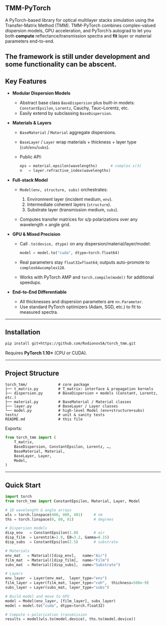 ## TMM-PyTorch

A PyTorch-based library for optical multilayer stacks simulation using the Transfer-Matrix Method (TMM). TMM-PyTorch combines complex-valued dispersion models, GPU acceleration, and PyTorch’s autograd to let you both **compute** reflectance/transmission spectra and **fit** layer or material parameters end-to-end.

The framework is still under development and some functionality can be abscent. 
---

## Key Features

* **Modular Dispersion Models**

  * Abstract base class `BaseDispersion` plus built-in models: `ConstantEpsilon`, `Lorentz`, Cauchy, Tauc–Lorentz, etc.
  * Easily extend by subclassing `BaseDispersion`.

* **Materials & Layers**

  * `BaseMaterial` / `Material` aggregate dispersions.
  * `BaseLayer` / `Layer` wrap materials + thickness + layer type (`coh`/`env`/`subs`).
  * Public API:

    ```python
    eps = material.epsilon(wavelengths)      # complex ε(λ)
    n   = layer.refractive_index(wavelengths)
    ```

* **Full-stack Model**

  * `Model(env, structure, subs)` orchestrates:

    1. Environment layer (incident medium, `env`).
    2. Intermediate coherent layers (`structure`).
    3. Substrate layer (transmission medium, `subs`).
  * Computes transfer matrices for s/p polarizations over any wavelength × angle grid.

* **GPU & Mixed Precision**

  * Call `.to(device, dtype)` on any dispersion/material/layer/model:

    ```python
    model = model.to("cuda", dtype=torch.float64)
    ```
  * Real parameters stay `float32⇄float64`; outputs auto-promote to `complex64⇄complex128`.
  * Works with PyTorch AMP and `torch.compile(model)` for additional speedups.

* **End-to-End Differentiable**

  * All thicknesses and dispersion parameters are `nn.Parameter`.
  * Use standard PyTorch optimizers (Adam, SGD, etc.) to fit to measured spectra.

---

## Installation

```bash
pip install git+https://github.com/RodionovSA/torch_tmm.git
```

Requires **PyTorch 1.10+** (CPU or CUDA).

---

## Project Structure

```
torch_tmm/              # core package
├── t_matrix.py         # T_matrix: interface & propagation kernels
├── dispersion.py       # BaseDispersion + models (Constant, Lorentz, etc.)
├── material.py         # BaseMaterial / Material classes
├── layer.py            # BaseLayer / Layer classes
└── model.py            # high-level Model (env+structure+subs)
tests/                  # unit & sanity tests
README.md               # this file
```

Exports:

```python
from torch_tmm import (
    T_matrix,
    BaseDispersion, ConstantEpsilon, Lorentz, …,
    BaseMaterial, Material,
    BaseLayer, Layer,
    Model,
)
```

---

## Quick Start

```python
import torch
from torch_tmm import ConstantEpsilon, Material, Layer, Model

# 1D wavelength & angle arrays
wls = torch.linspace(400, 800, 401)     # nm
ths = torch.linspace(0, 80, 81)         # degrees

# Dispersion models
disp_env   = ConstantEpsilon(1.0)       # air
disp_film  = Lorentz(A=1.9, E0=3.2, Gamma=0.15)
disp_subs  = ConstantEpsilon(2.5)       # substrate

# Materials
env_mat   = Material([disp_env],   name="Air")
film_mat  = Material([disp_film],  name="Film")
subs_mat  = Material([disp_subs],  name="Substrate")

# Layers
env_layer  = Layer(env_mat,  layer_type="env")
film_layer = Layer(film_mat, layer_type="coh",  thickness=500e-9)
subs_layer = Layer(subs_mat, layer_type="subs")

# Build model and move to GPU
model = Model(env_layer, [film_layer], subs_layer)
model = model.to("cuda", dtype=torch.float32)

# Compute s-polarization transmission
results = model(wls.to(model.device), ths.to(model.device))
```

